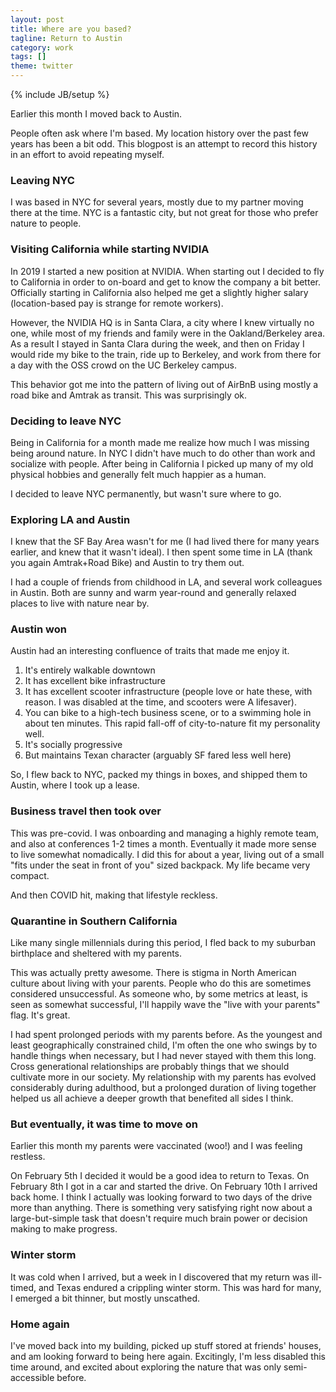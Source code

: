 ```yaml
---
layout: post
title: Where are you based?
tagline: Return to Austin
category: work
tags: []
theme: twitter
---
```

{% include JB/setup %}

Earlier this month I moved back to Austin.

People often ask where I'm based.  My location history over the past few years
has been a bit odd.  This blogpost is an attempt to record this history in an
effort to avoid repeating myself.

### Leaving NYC

I was based in NYC for several years, mostly due to my partner moving there at the time.
NYC is a fantastic city, but not great for those who prefer nature to people.


### Visiting California while starting NVIDIA

In 2019 I started a new position at NVIDIA.  When starting out I decided to fly
to California in order to on-board and get to know the company a bit better.
Officially starting in California also helped me get a slightly higher
salary (location-based pay is strange for remote workers).

However, the NVIDIA HQ is in Santa Clara, a city where I knew virtually no one,
while most of my friends and family were in the Oakland/Berkeley area.  As a
result I stayed in Santa Clara during the week, and then on Friday I would ride
my bike to the train, ride up to Berkeley, and work from there for a day with
the OSS crowd on the UC Berkeley campus.

This behavior got me into the pattern of living out of AirBnB using mostly a
road bike and Amtrak as transit.  This was surprisingly ok.


### Deciding to leave NYC

Being in California for a month made me realize how much I was missing being
around nature.  In NYC I didn't have much to do other than work and socialize
with people.  After being in California I picked up many of my old physical
hobbies and generally felt much happier as a human.

I decided to leave NYC permanently, but wasn't sure where to go.


### Exploring LA and Austin

I knew that the SF Bay Area wasn't for me (I had lived there for many years
earlier, and knew that it wasn't ideal).  I then spent some time in LA (thank
you again Amtrak+Road Bike) and Austin to try them out.

I had a couple of friends from childhood in LA, and several work colleagues in
Austin.  Both are sunny and warm year-round and generally relaxed places to
live with nature near by.


### Austin won

Austin had an interesting confluence of traits that made me enjoy it.

1.  It's entirely walkable downtown
2.  It has excellent bike infrastructure
3.  It has excellent scooter infrastructure (people love or hate these, with
    reason.  I was disabled at the time, and scooters were A lifesaver).
4.  You can bike to a high-tech business scene, or to a swimming hole in about
    ten minutes.  This rapid fall-off of city-to-nature fit my personality well.
5.  It's socially progressive
6.  But maintains Texan character (arguably SF fared less well here)

So, I flew back to NYC, packed my things in boxes, and shipped them to Austin,
where I took up a lease.


### Business travel then took over

This was pre-covid.  I was onboarding and managing a highly remote team, and
also at conferences 1-2 times a month.  Eventually it made more sense to live
somewhat nomadically.  I did this for about a year, living out of a small "fits
under the seat in front of you" sized backpack.  My life became very compact.

And then COVID hit, making that lifestyle reckless.


### Quarantine in Southern California

Like many single millennials during this period,
I fled back to my suburban birthplace and sheltered with my parents.

This was actually pretty awesome.  There is stigma in North American culture
about living with your parents.  People who do this are sometimes considered
unsuccessful.  As someone who, by some metrics at least, is seen as somewhat
successful, I'll happily wave the "live with your parents" flag.  It's great.

I had spent prolonged periods with my parents before.  As the youngest and
least geographically constrained child, I'm often the one who swings by to
handle things when necessary, but I had never stayed with them this long.
Cross generational relationships are probably things that we should cultivate
more in our society.  My relationship with my parents has evolved considerably
during adulthood, but a prolonged duration of living together helped us all
achieve a deeper growth that benefited all sides I think.


### But eventually, it was time to move on

Earlier this month my parents were vaccinated (woo!) and I was feeling restless.

On February 5th I decided it would be a good idea to return to Texas.
On February 8th I got in a car and started the drive.
On February 10th I arrived back home.
I think I actually was looking forward to two days of the drive more than anything.
There is something very satisfying right now about a large-but-simple task that
doesn't require much brain power or decision making to make progress.


### Winter storm

It was cold when I arrived, but a week in I discovered that my return was
ill-timed, and Texas endured a crippling winter storm.  This was hard for many,
I emerged a bit thinner, but mostly unscathed.


### Home again

I've moved back into my building, picked up stuff stored at friends' houses,
and am looking forward to being here again.  Excitingly, I'm less disabled this
time around, and excited about exploring the nature that was only
semi-accessible before.
